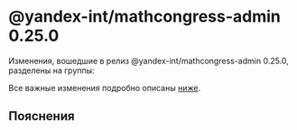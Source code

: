 # @yandex-int/mathcongress-admin 0.25.0

<!-- ЧЕЛОВЕЧЕСКОЕ ВСТУПЛЕНИЕ -->

Изменения, вошедшие в релиз @yandex-int/mathcongress-admin 0.25.0, разделены на группы:

Все важные изменения подробно описаны [ниже](#Пояснения).

## Пояснения

